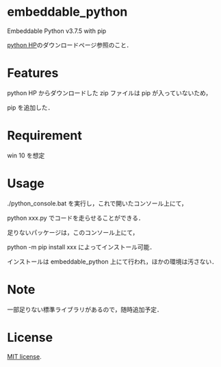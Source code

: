 # embeddable_python

Embeddable Python v3.7.5 with pip

[python HP](https://www.python.org/)のダウンロードページ参照のこと．

# Features

python HP からダウンロードした zip ファイルは pip が入っていないため，

pip を追加した．

# Requirement

win 10 を想定

# Usage

./python_console.bat を実行し，これで開いたコンソール上にて，

python xxx.py でコードを走らせることができる．

足りないパッケージは，このコンソール上にて，

python -m pip install xxx によってインストール可能．

インストールは embeddable_python 上にて行われ，ほかの環境は汚さない．

# Note

一部足りない標準ライブラリがあるので，随時追加予定．

# License

[MIT license](https://en.wikipedia.org/wiki/MIT_License).
